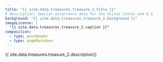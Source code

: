 ```yaml
---
title: "{{ site.data.treasures.treasure_2.title }}"
# description: Species occurrence data for the United States and U.S. Territories.
background: "{{ site.data.treasures.treasure_2.background }}"
imageLicense: |
  "{{ site.data.treasures.treasure_2.caption }}"
composition:
  - type: postHeader
  - type: pageMarkdown
---
```


{{ site.data.treasures.treasure_2.description}}